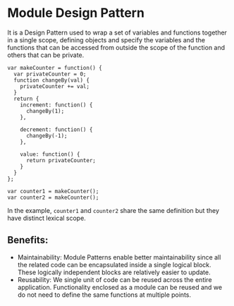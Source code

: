 # Module Design Pattern

It is a Design Pattern used to wrap a set of variables and functions together in a single scope, defining objects and specify the variables and the functions that can be accessed from outside the scope of the function and others that can be private.

```
var makeCounter = function() {
  var privateCounter = 0;
  function changeBy(val) {
    privateCounter += val;
  }
  return {
    increment: function() {
      changeBy(1);
    },

    decrement: function() {
      changeBy(-1);
    },

    value: function() {
      return privateCounter;
    }
  }
};

var counter1 = makeCounter();
var counter2 = makeCounter();

```

In the example, `counter1` and `counter2` share the same definition but they have distinct lexical scope.

## Benefits:
- Maintainability: Module Patterns enable better maintainability since all the related code can be encapsulated inside a single logical block. These logically independent blocks are relatively easier to update.
- Reusability: We single unit of code can be reused across the entire application. Functionality enclosed as a module can be reused and we do not need to define the same functions at multiple points.